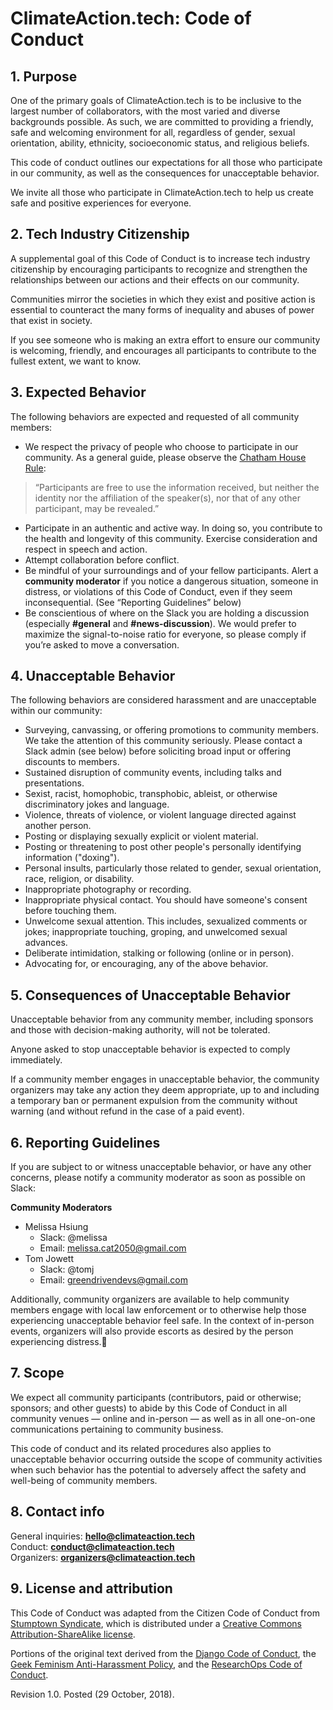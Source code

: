 # ClimateAction.tech: Code of Conduct

## 1. Purpose
One of the primary goals of ClimateAction.tech is to be inclusive to the largest number of collaborators, with the most varied and diverse backgrounds possible. As such, we are committed to providing a friendly, safe and welcoming environment for all, regardless of gender, sexual orientation, ability, ethnicity, socioeconomic status, and religious beliefs.

This code of conduct outlines our expectations for all those who participate in our community, as well as the consequences for unacceptable behavior.

We invite all those who participate in ClimateAction.tech to help us create safe and positive experiences for everyone.


## 2. Tech Industry Citizenship
A supplemental goal of this Code of Conduct is to increase tech industry citizenship by encouraging participants to recognize and strengthen the relationships between our actions and their effects on our community.

Communities mirror the societies in which they exist and positive action is essential to counteract the many forms of inequality and abuses of power that exist in society.

If you see someone who is making an extra effort to ensure our community is welcoming, friendly, and encourages all participants to contribute to the fullest extent, we want to know.


## 3. Expected Behavior
The following behaviors are expected and requested of all community members:

* We respect the privacy of people who choose to participate in our community. As a general guide, please observe the [Chatham House Rule](https://en.wikipedia.org/wiki/Chatham_House_Rule):
> “Participants are free to use the information received, but neither the identity nor the affiliation of the speaker(s), nor that of any other participant, may be revealed.”
* Participate in an authentic and active way. In doing so, you contribute to the health and longevity of this community. Exercise consideration and respect in speech and action.
* Attempt collaboration before conflict.
* Be mindful of your surroundings and of your fellow participants. Alert a **community moderator** if you notice a dangerous situation, someone in distress, or violations of this Code of Conduct, even if they seem inconsequential. (See “Reporting Guidelines” below)
* Be conscientious of where on the Slack you are holding a discussion (especially **#general** and **#news-discussion**). We would prefer to maximize the signal-to-noise ratio for everyone, so please comply if you’re asked to move a conversation.


## 4. Unacceptable Behavior
The following behaviors are considered harassment and are unacceptable within our community:

* Surveying, canvassing, or offering promotions to community members. We take the attention of this community seriously. Please contact a Slack admin (see below) before soliciting broad input or offering discounts to members.
* Sustained disruption of community events, including talks and presentations.
* Sexist, racist, homophobic, transphobic, ableist, or otherwise discriminatory jokes and language.
* Violence, threats of violence, or violent language directed against another person.
* Posting or displaying sexually explicit or violent material.
* Posting or threatening to post other people's personally identifying information ("doxing").
* Personal insults, particularly those related to gender, sexual orientation, race, religion, or disability.
* Inappropriate photography or recording.
* Inappropriate physical contact. You should have someone's consent before touching them.
* Unwelcome sexual attention. This includes, sexualized comments or jokes; inappropriate touching, groping, and unwelcomed sexual advances.
* Deliberate intimidation, stalking or following (online or in person).
* Advocating for, or encouraging, any of the above behavior.


## 5. Consequences of Unacceptable Behavior
Unacceptable behavior from any community member, including sponsors and those with decision-making authority, will not be tolerated.

Anyone asked to stop unacceptable behavior is expected to comply immediately.

If a community member engages in unacceptable behavior, the community organizers may take any action they deem appropriate, up to and including a temporary ban or permanent expulsion from the community without warning (and without refund in the case of a paid event).


## 6. Reporting Guidelines
If you are subject to or witness unacceptable behavior, or have any other concerns, please notify a community moderator as soon as possible on Slack:

**Community Moderators**
* Melissa Hsiung
  * Slack: @melissa
  * Email: melissa.cat2050@gmail.com
* Tom Jowett
  * Slack: @tomj
  * Email: greendrivendevs@gmail.com

Additionally, community organizers are available to help community members engage with local law enforcement or to otherwise help those experiencing unacceptable behavior feel safe. In the context of in-person events, organizers will also provide escorts as desired by the person experiencing distress.


## 7. Scope
We expect all community participants (contributors, paid or otherwise; sponsors; and other guests) to abide by this Code of Conduct in all community venues — online and in-person — as well as in all one-on-one communications pertaining to community business.

This code of conduct and its related procedures also applies to unacceptable behavior occurring outside the scope of community activities when such behavior has the potential to adversely affect the safety and well-being of community members.


## 8. Contact info
General inquiries:	**hello@climateaction.tech**  
Conduct:		**conduct@climateaction.tech**  
Organizers:		**organizers@climateaction.tech**  


## 9. License and attribution
This Code of Conduct was adapted from the Citizen Code of Conduct from [Stumptown Syndicate](http://stumptownsyndicate.org), which is distributed under a [Creative Commons Attribution-ShareAlike license](http://creativecommons.org/licenses/by-sa/3.0/).

Portions of the original text derived from the [Django Code of Conduct](https://www.djangoproject.com/conduct/), the [Geek Feminism Anti-Harassment Policy](http://geekfeminism.wikia.com/wiki/Conference_anti-harassment/Policy), and the [ResearchOps Code of Conduct](https://researchops.wordpress.com/community-guidelines/).

Revision 1.0. Posted (29 October, 2018).
